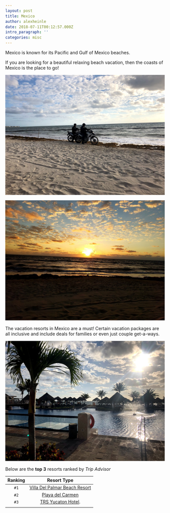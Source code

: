 ```yaml
---
layout: post
title: Mexico
author: alexheinle
date: 2018-07-11T00:12:57.000Z
intro_paragraph: ''
categories: misc
---
```


Mexico is known for its Pacific and Gulf of Mexico beaches.

If you are looking for a beautiful relaxing beach vacation, then the coasts of
Mexico is the place to go!

![Mexico Beach Photo](/images/mexicoBeach.jpg)


![Mexico Beach Photo](/images/mexicoSunset.jpg)


The vacation resorts in Mexico are a must! Certain vacation packages are all
inclusive and include deals for families or even just couple get-a-ways.

![Mexico Beach Photo](/images/mexicoResort.jpg)

Below are the **top 3** resorts ranked by *Trip Advisor*

| Ranking | Resort Type |
|  :---:  |    :---:    |
| `#1`    | <a href="https://www.tripadvisor.com/Hotel_Review-g150793-d154769-Reviews-Villa_Del_Palmar_Beach_Resort_Spa-Puerto_Vallarta.html">Villa Del Palmar Beach Resort</a>        |
| `#2`    | <a href="https://www.tripadvisor.com/Hotel_Review-g150812-d1204526-Reviews-Grand_Velas_Riviera_Maya-Playa_del_Carmen_Yucatan_Peninsula.html">Playa del Carmen</a>              |
| `#3`    | <a href="https://www.tripadvisor.com/Hotel_Review-g499445-d983682-Reviews-TRS_Yucatan_Hotel-Akumal_Yucatan_Peninsula.html">TRS Yucaton Hotel</a>.
                        |

